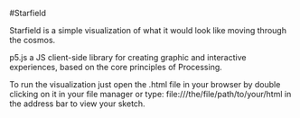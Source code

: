 #Starfield

Starfield is a simple visualization of what it would look like moving through the cosmos. 


p5.js a JS client-side library for creating graphic and interactive experiences, based on the core principles of Processing.
 
 
To run the visualization just open the .html file in your browser by double clicking on it in your file manager or type: file:///the/file/path/to/your/html in the address bar to view your sketch.

